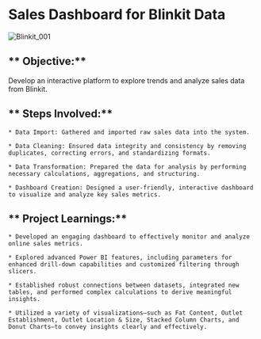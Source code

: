 # Sales Dashboard for Blinkit Data 
![Blinkit_001](https://github.com/user-attachments/assets/a9ce3585-8c8e-4a92-95c5-3c3e5ee49c60)

## ** Objective:**

  Develop an interactive platform to explore trends and analyze sales data from Blinkit.
  
## ** Steps Involved:**

    * Data Import: Gathered and imported raw sales data into the system.
    
    * Data Cleaning: Ensured data integrity and consistency by removing duplicates, correcting errors, and standardizing formats.
    
    * Data Transformation: Prepared the data for analysis by performing necessary calculations, aggregations, and structuring.
    
    * Dashboard Creation: Designed a user-friendly, interactive dashboard to visualize and analyze key sales metrics.
      
## ** Project Learnings:**

    * Developed an engaging dashboard to effectively monitor and analyze online sales metrics.
    
    * Explored advanced Power BI features, including parameters for enhanced drill-down capabilities and customized filtering through slicers.
    
    * Established robust connections between datasets, integrated new tables, and performed complex calculations to derive meaningful insights.
    
    * Utilized a variety of visualizations—such as Fat Content, Outlet Establishment, Outlet Location & Size, Stacked Column Charts, and Donut Charts—to convey insights clearly and effectively.
